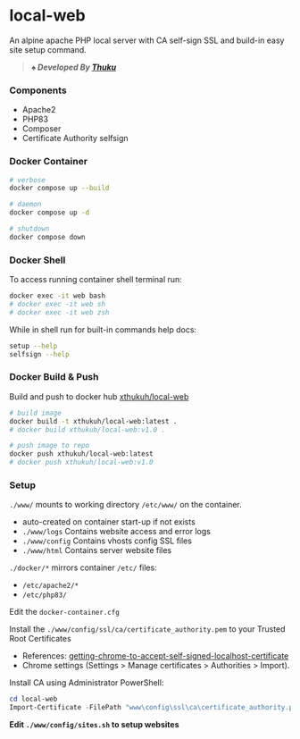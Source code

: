# local-web

An alpine apache PHP local server with CA self-sign SSL and build-in easy site setup command.

> _**♠️ Developed By [Thuku](https://github.com/xthukuh)**_

### Components
- Apache2
- PHP83
- Composer
- Certificate Authority selfsign

### Docker Container

```sh
# verbose
docker compose up --build

# daemon
docker compose up -d

# shutdown
docker compose down
```

### Docker Shell

To access running container shell terminal run:

```sh
docker exec -it web bash
# docker exec -it web sh
# docker exec -it web zsh
```

While in shell run for built-in commands help docs:

```sh
setup --help
selfsign --help
```

### Docker Build & Push

Build and push to docker hub  [xthukuh/local-web](https://hub.docker.com/repository/docker/xthukuh/local-web/general)

```sh
# build image
docker build -t xthukuh/local-web:latest .
# docker build xthukuh/local-web:v1.0 .

# push image to repo
docker push xthukuh/local-web:latest
# docker push xthukuh/local-web:v1.0
```

### Setup

`./www/` mounts to working directory `/etc/www/` on the container.
- auto-created on container start-up if not exists
- `./www/logs` Contains website access and error logs
- `./www/config` Contains vhosts config SSL files
- `./www/html` Contains server website files

`./docker/*` mirrors container `/etc/` files:
- `/etc/apache2/*`
- `/etc/php83/`

Edit the `docker-container.cfg`

Install the `./www/config/ssl/ca/certificate_authority.pem` to your Trusted Root Certificates
- References: [getting-chrome-to-accept-self-signed-localhost-certificate](https://stackoverflow.com/questions/7580508/getting-chrome-to-accept-self-signed-localhost-certificate)
- Chrome settings (Settings > Manage certificates > Authorities > Import).

Install CA using Administrator PowerShell:
```PowerShell
cd local-web
Import-Certificate -FilePath "www\config\ssl\ca\certificate_authority.pem" -CertStoreLocation "Cert:\LocalMachine\Root"
```

**Edit `./www/config/sites.sh` to setup websites**
